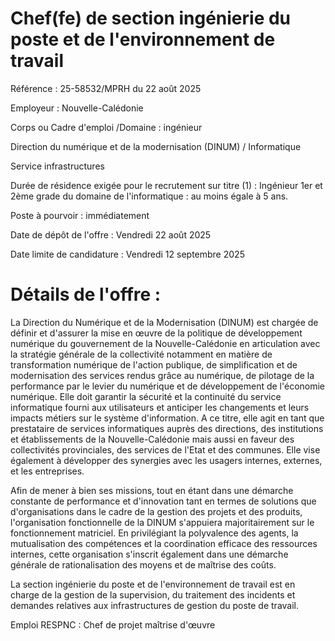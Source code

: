 
# Chef(fe) de section ingénierie du poste et de l'environnement de travail

Référence : 25-58532/MPRH du 22 août 2025

Employeur : Nouvelle-Calédonie

Corps ou Cadre d'emploi /Domaine : ingénieur

Direction du numérique et de la modernisation (DINUM) / Informatique

Service infrastructures

Durée de résidence exigée pour le recrutement sur titre (1) : Ingénieur 1er et 2ème grade du domaine de l'informatique : au moins égale à 5 ans.

Poste à pourvoir : immédiatement

Date de dépôt de l'offre : Vendredi 22 août 2025

Date limite de candidature : Vendredi 12 septembre 2025

# Détails de l'offre :

La Direction du Numérique et de la Modernisation (DINUM) est chargée de définir et d'assurer la mise en œuvre de la politique de développement numérique du gouvernement de la Nouvelle-Calédonie en articulation avec la stratégie générale de la collectivité notamment en matière de transformation numérique de l'action publique, de simplification et de modernisation des services rendus grâce au numérique, de pilotage de la performance par le levier du numérique et de développement de l'économie numérique. Elle doit garantir la sécurité et la continuité du service informatique fourni aux utilisateurs et anticiper les changements et leurs impacts métiers sur le système d'information. A ce titre, elle agit en tant que prestataire de services informatiques auprès des directions, des institutions et établissements de la Nouvelle-Calédonie mais aussi en faveur des collectivités provinciales, des services de l'Etat et des communes. Elle vise également à développer des synergies avec les usagers internes, externes, et les entreprises.

Afin de mener à bien ses missions, tout en étant dans une démarche constante de performance et d'innovation tant en termes de solutions que d'organisations dans le cadre de la gestion des projets et des produits, l'organisation fonctionnelle de la DINUM s'appuiera majoritairement sur le fonctionnement matriciel. En privilégiant la polyvalence des agents, la mutualisation des compétences et la coordination efficace des ressources internes, cette organisation s'inscrit également dans une démarche générale de rationalisation des moyens et de maîtrise des coûts.

La section ingénierie du poste et de l'environnement de travail est en charge de la gestion de la supervision, du traitement des incidents et demandes relatives aux infrastructures de gestion du poste de travail.

Emploi RESPNC : Chef de projet maîtrise d'œuvre


